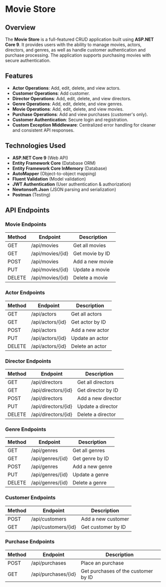 # Movie Store

## Overview
The **Movie Store** is a full-featured CRUD application built using **ASP.NET Core 9**. It provides users with the ability to manage movies, actors, directors, and genres, as well as handle customer authentication and purchase processing. The application supports purchasing movies with secure authentication.

## Features
- **Actor Operations**: Add, edit, delete, and view actors.
- **Customer Operations**: Add customer.
- **Director Operations**: Add, edit, delete, and view directors.
- **Genre Operations**: Add, edit, delete, and view genres.
- **Movie Operations**: Add, edit, delete, and view movies.
- **Purchase Operations**: Add and view purchases (customer's only).
- **Customer Authentication**: Secure login and registration.
- **Custom Exception Middleware**: Centralized error handling for cleaner and consistent API responses.

## Technologies Used
- **ASP.NET Core 9** (Web API)
- **Entity Framework Core** (Database ORM)
- **Entity Framework Core InMemory** (Database)
- **AutoMapper** (Object-to-object mapping)
- **Fluent Validation** (Model validation)
- **JWT Authentication** (User authentication & authorization)
- **Newtonsoft.Json** (JSON parsing and serialization)
- **Postman** (Testing)


## API Endpoints
### Movie Endpoints
| Method | Endpoint           | Description          |
|--------|-------------------|----------------------|
| GET    | /api/movies       | Get all movies      |
| GET    | /api/movies/{id}  | Get movie by ID     |
| POST   | /api/movies       | Add a new movie     |
| PUT    | /api/movies/{id}  | Update a movie      |
| DELETE | /api/movies/{id}  | Delete a movie      |

### Actor Endpoints
| Method | Endpoint           | Description          |
|--------|-------------------|----------------------|
| GET    | /api/actors       | Get all actors      |
| GET    | /api/actors/{id}  | Get actor by ID     |
| POST   | /api/actors       | Add a new actor     |
| PUT    | /api/actors/{id}  | Update an actor     |
| DELETE | /api/actors/{id}  | Delete an actor     |

### Director Endpoints
| Method | Endpoint           | Description          |
|--------|-------------------|----------------------|
| GET    | /api/directors       | Get all directors      |
| GET    | /api/directors/{id}  | Get director by ID     |
| POST   | /api/directors       | Add a new director     |
| PUT    | /api/directors/{id}  | Update a director      |
| DELETE | /api/directors/{id}  | Delete a director      |

### Genre Endpoints
| Method | Endpoint           | Description          |
|--------|-------------------|----------------------|
| GET    | /api/genres       | Get all genres      |
| GET    | /api/genres/{id}  | Get genre by ID     |
| POST   | /api/genres       | Add a new genre     |
| PUT    | /api/genres/{id}  | Update a genre      |
| DELETE | /api/genres/{id}  | Delete a genre      |

### Customer Endpoints
| Method | Endpoint           | Description          |
|--------|-------------------|----------------------|
| POST   | /api/customers       | Add a new customer     |
| GET    | /api/customers/{id}  | Get customer by ID     |

### Purchase Endpoints
| Method | Endpoint            | Description                          |
|--------|---------------------|--------------------------------------|
| POST   | /api/purchases      | Place an purchase                    |
| GET    | /api/purchases/{id}  | Get purchases of the customer by ID     |
